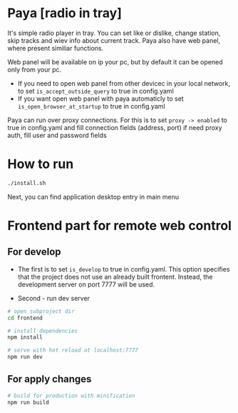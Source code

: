 # Paya [radio in tray]

It's simple radio player in tray. You can set like or dislike, change station, skip tracks and wiev info about current track.
Paya also have web panel, where present similiar functions.

Web panel will be available on ip your pc, but by default it can be opened only from your pc.  
- If you need to open web panel from other devicec in your local network, to set ```is_accept_outside_query``` to true in config.yaml  
- If you want open web panel with paya automaticly to set ```is_open_browser_at_startup``` to true in config.yaml

Paya can run over proxy connections. For this is to set ```proxy -> enabled``` to true in config.yaml
and fill connection fields (address, port) if need proxy auth, fill user and password fields

# How to run

```bash
./install.sh
```

Next, you can find application desktop entry in main menu


# Frontend part for remote web control

## For develop

- The first is to set ```is_develop``` to true in config.yaml. This option specifies that the project does not use an already built frontent. Instead, the development server on port 7777 will be used.

- Second - run dev server

``` bash
# open subproject dir
cd frontend

# install dependencies
npm install

# serve with hot reload at localhost:7777
npm run dev
```

## For apply changes

```bash
# build for production with minification
npm run build

```
